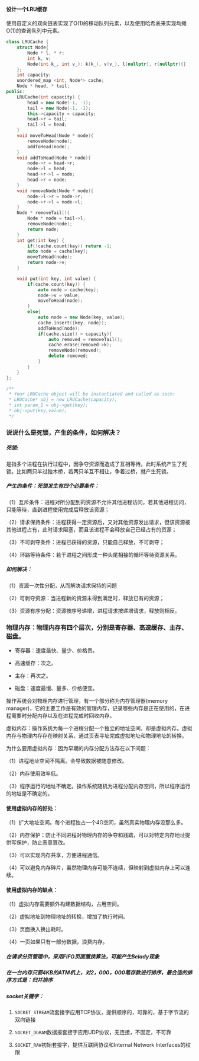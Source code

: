 #### 设计一个LRU缓存

使用自定义的双向链表实现了O(1)的移动队列元素，以及使用哈希表来实现均摊O(1)的查询队列中元素。

```c++
class LRUCache {
    struct Node{
        Node * l, * r;
        int k, v;
        Node(int k_, int v_): k(k_), v(v_), l(nullptr), r(nullptr){}
    };
    int capacity;
    unordered_map <int, Node*> cache;
    Node * head, * tail;
public:
    LRUCache(int capacity) {
        head = new Node(-1, -1);
        tail = new Node(-1, -1);
        this->capacity = capacity;
        head->r = tail;
        tail->l = head;
    }
    void moveToHead(Node * node){
        removeNode(node);
        addToHead(node);
    }
    void addToHead(Node * node){
        node->r = head->r;
        node->l = head;
        head->r->l = node;
        head->r = node;
    }
    void removeNode(Node * node){
        node->l->r = node->r;
        node->r->l = node->l;
    }
    Node * removeTail(){
        Node * node = tail->l;
        removeNode(node);
        return node;
    }
    int get(int key) {
        if(!cache.count(key)) return -1;
        auto node = cache[key];
        moveToHead(node);
        return node->v;
    }

    void put(int key, int value) {
        if(cache.count(key)) {
            auto node = cache[key];
            node->v = value;
            moveToHead(node);
        }
        else{
            auto node = new Node(key, value);
            cache.insert({key, node});
            addToHead(node);
            if(cache.size() > capacity){
                auto removed = removeTail();
                cache.erase(removed->k);
                removeNode(removed);
                delete removed;
            }
        }
    }
};

/**
 * Your LRUCache object will be instantiated and called as such:
 * LRUCache* obj = new LRUCache(capacity);
 * int param_1 = obj->get(key);
 * obj->put(key,value);
 */
```

### 说说什么是死锁，产生的条件，如何解决？

##### 死锁:

是指多个进程在执行过程中，因争夺资源而造成了互相等待。此时系统产生了死锁。比如两只羊过独木桥，若两只羊互不相让，争着过桥，就产生死锁。

##### 产生的条件：死锁发生有四个必要条件：

（1）互斥条件：进程对所分配到的资源不允许其他进程访问，若其他进程访问，只能等待，直到进程使用完成后释放该资源；

（2）请求保持条件：进程获得一定资源后，又对其他资源发出请求，但该资源被其他进程占有，此时请求阻塞，而且该进程不会释放自己已经占有的资源；

（3）不可剥夺条件：进程已获得的资源，只能自己释放，不可剥夺；

（4）环路等待条件：若干进程之间形成一种头尾相接的循环等待资源关系。

##### 如何解决：

（1）资源一次性分配，从而解决请求保持的问题

（2）可剥夺资源：当进程新的资源未得到满足时，释放已有的资源；

（3）资源有序分配：资源按序号递增，进程请求按递增请求，释放则相反。

### 物理内存：物理内存有四个层次，分别是寄存器、高速缓存、主存、磁盘。

- 寄存器：速度最快、量少、价格贵。

- 高速缓存：次之。

- 主存：再次之。

- 磁盘：速度最慢、量多、价格便宜。

操作系统会对物理内存进行管理，有一个部分称为内存管理器(memory manager)，它的主要工作是有效的管理内存，记录哪些内存是正在使用的，在进程需要时分配内存以及在进程完成时回收内存。

虚拟内存：操作系统为每一个进程分配一个独立的地址空间，却是虚拟内存。虚拟内存与物理内存存在映射关系，通过页表寻址完成虚拟地址和物理地址的转换。

为什么要用虚拟内存：因为早期的内存分配方法存在以下问题：

（1）进程地址空间不隔离。会导致数据被随意修改。

（2）内存使用效率低。

（3）程序运行的地址不确定。操作系统随机为进程分配内存空间，所以程序运行的地址是不确定的。

#### 使用虚拟内存的好处：

（1）扩大地址空间。每个进程独占一个4G空间，虽然真实物理内存没那么多。

（2）内存保护：防止不同进程对物理内存的争夺和践踏，可以对特定内存地址提供写保护，防止恶意篡改。

（3）可以实现内存共享，方便进程通信。

（4）可以避免内存碎片，虽然物理内存可能不连续，但映射到虚拟内存上可以连续。

#### 使用虚拟内存的缺点：

（1）虚拟内存需要额外构建数据结构，占用空间。

（2）虚拟地址到物理地址的转换，增加了执行时间。

（3）页面换入换出耗时。

（4）一页如果只有一部分数据，浪费内存。

##### 在请求分页管理中，采用FIFO页面置换算法，可能产生Belady现象

##### 在一台内存只要4KB的ATM机上，对2，000，000笔存款进行排序，最合适的排序方式是：归并排序

##### socket关键字：

1. `SOCKET_STREAM`流套接字应用TCP协议，提供顺序的，可靠的，基于字节流的双向链接

2. `SOCKET_DGRAM`数据报套接字应用UDP协议，无连接，不固定，不可靠

3. `SOCKET_RAW`初始套接字，提供互联网协议和Internal Network Interfaces的权限




